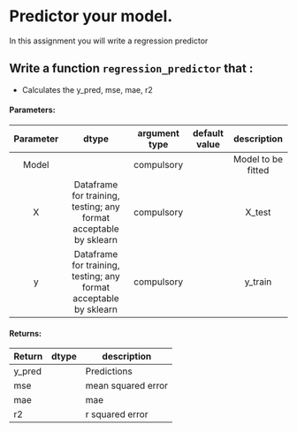 # Predictor your model.

In this assignment you will write a regression predictor

 
##  Write a function `regression_predictor` that :
- Calculates the y_pred, mse, mae, r2

#### Parameters:

| Parameter | dtype | argument type | default value | description |
| :---: | :---: | :---: | :---: | :---: |
| Model | | compulsory |  | Model to be fitted |
| X | Dataframe for training, testing; any format acceptable by sklearn| compulsory |  | X_test |
| y | Dataframe for training, testing; any format acceptable by sklearn | compulsory |  | y_train |



#### Returns:

| Return | dtype | description |
| --- | --- | --- | 
| y_pred| | Predictions |
| mse | | mean squared error|
| mae | | mae|
| r2 | | r squared error|coefficient of determination|
